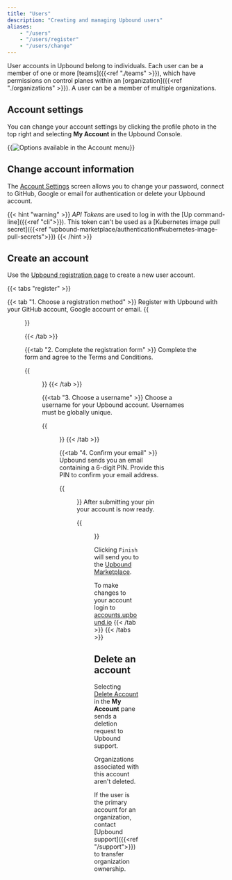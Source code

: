 ```yaml
---
title: "Users"
description: "Creating and managing Upbound users"
aliases:
    - "/users"
    - "/users/register"
    - "/users/change"
---
```


User accounts in Upbound belong to individuals. Each user can be a member of one or more [teams]({{<ref "./teams" >}}), which have permissions on control planes within an [organization]({{<ref "./organizations" >}}). A user can be a member of multiple organizations.

## Account settings

<!-- vale Google.FirstPerson = NO -->
<!-- Allow `My Account` -->
You can change your account settings by clicking the profile photo in the top
right and selecting **My Account** in the Upbound Console. 
<!-- vale Google.FirstPerson = YES -->

{{<img src="accounts/images/edit-account.png" alt="Options available in the Account menu" size="tiny" unBlur="true">}}

## Change account information

The [Account Settings](https://accounts.upbound.io/settings) screen allows you to change your password, connect to GitHub, Google or email for authentication or delete your Upbound account.

<!-- vale gitlab.Substitutions = NO -->
<!-- allow lowercase kubernetes in the URL -->
{{< hint "warning" >}}
_API Tokens_ are used to log in with the [Up command-line]({{<ref "cli">}}). This token can't be used as a [Kubernetes image pull secret]({{<ref "upbound-marketplace/authentication#kubernetes-image-pull-secrets">}})
{{< /hint >}}
<!-- vale gitlab.Substitutions = YES -->

## Create an account

Use the [Upbound registration page](http://accounts.upbound.io/register) to
create a new user account.

{{< tabs "register" >}}

{{< tab "1. Choose a registration method" >}}
Register with Upbound with your GitHub account, Google account or email.
{{<figure src="/spaces/accounts/images/register/signup.png" alt="Choose to sign up with GitHub, Google or Email" height="500px" >}}

{{< /tab >}}

{{<tab "2. Complete the registration form" >}}
Complete the form and agree to the Terms and Conditions.

{{<figure src="/spaces/accounts/images/register/completed_form.png" alt="Upbound account creation registration form" height="500px" >}}
{{< /tab >}}

{{<tab "3. Choose a username" >}}
Choose a username for your Upbound account. Usernames must be globally unique.

{{<figure src="/spaces/accounts/images/register/choose_username.png" alt="Upbound create a username form" height="500px" >}}
{{< /tab >}}

{{<tab "4. Confirm your email" >}}
Upbound sends you an email containing a 6-digit PIN. Provide this PIN to confirm your email address.

{{<figure src="/spaces/accounts/images/register/confirm_pin.png" alt="Example form to insert email confirmation PIN" height="500px" >}}
After submitting your pin your account is now ready. 

{{<figure src="/spaces/accounts/images/register/account_ready.png" alt="A screen showing that an Upbound account has been created" height="500px" >}}

Clicking `Finish` will send you to the [Upbound Marketplace](http://marketplace.upbound.io). 

To make changes to your account login to [accounts.upbound.io](https://accounts.upbound.io)
{{< /tab >}}
{{< /tabs >}}

## Delete an account

<!-- vale Google.FirstPerson = NO -->
Selecting [Delete Account](https://accounts.upbound.io/settings/delete) in the
**My Account** pane sends a deletion request to Upbound support. 
<!-- vale Google.FirstPerson = YES -->

Organizations associated with this account aren't deleted. 

If the user is the primary account for an organization, contact [Upbound
support]({{<ref "/support">}}) to transfer organization ownership.
